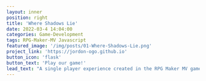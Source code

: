 ```yaml
---
layout: inner
position: right
title: 'Where Shadows Lie'
date: 2022-03-4 14:04:00
categories: Game-Development
tags: RPG-Maker-MV Javascript
featured_image: '/img/posts/01-Where-Shadows-Lie.png'
project_link: 'https://jordon-ogo.github.io'
button_icon: 'flask'
button_text: 'Play our game!'
lead_text: "A single player experience created in the RPG Maker MV game engine. Most plugins were custom made using Javascript to create the features we wanted."
---
```

